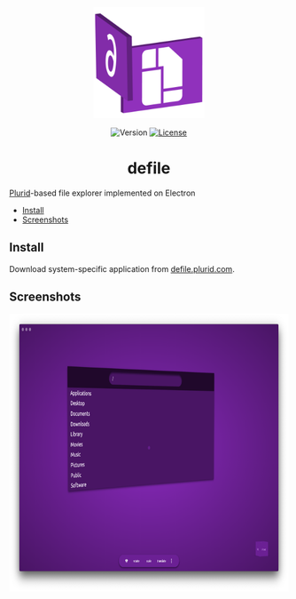 <p align="center">
    <img src="https://raw.githubusercontent.com/plurid/defile/master/about/identity/defile-logo.png" height="200px">
</p>



<p align="center">
    <img src="https://img.shields.io/badge/version-0.0.1-blue.svg?colorB=000000&style=for-the-badge" alt="Version">
    <a href="https://github.com/plurid/defile/blob/master/LICENSE">
        <img src="https://img.shields.io/badge/license-MIT-blue.svg?colorB=000000&style=for-the-badge" alt="License">
    </a>
</p>



<h1 align="center">
    defile
</h1>

[Plurid](https://github.com/plurid/plurid)-based file explorer implemented on Electron



+ [Install](#install)
+ [Screenshots](#screenshots)



## Install

Download system-specific application from [defile.plurid.com](https://defile.plurid.com).



## Screenshots

<p align="center">
    <img src="https://raw.githubusercontent.com/plurid/defile/master/packages/defile-explorer/about/screenshots/ss-1.png" height="500px">
</p>
